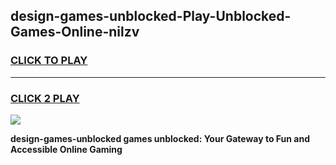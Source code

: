 
## design-games-unblocked-Play-Unblocked-Games-Online-nilzv
<h3>
<a href="https://premium76.site?title=design-games-unblocked&ref=24A">CLICK TO PLAY</a></h3>
<hr>

<h3>
<a href="https://premium76.site?title=design-games-unblocked&ref=24A">CLICK 2 PLAY</a>
  
</h3>

<a href="https://premium76.site?title=design-games-unblocked&ref=24A"><img src="https://clearcache.store/games.png"></a>


**design-games-unblocked games unblocked: Your Gateway to Fun and Accessible Online Gaming**
